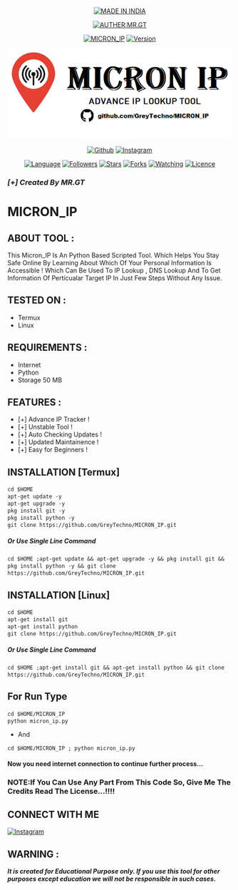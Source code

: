 <p align="center">
<a href="https://encrypted-tbn0.gstatic.com/images?q=tbn:ANd9GcRua6kWme35H2V9nc7i4lMQlNBlRncWBdVP-58My-Ivh3xmxDuD4oNNlMU&s=10"><img title="MADE IN INDIA" src="https://img.shields.io/badge/MADE%20IN-INDIA-SCRIPT?colorA=%23ff8100&colorB=%23017e40&colorC=%23ff0000&style=for-the-badge"></a>
</p>
<p align="center">
<a href="https://tinyurl.com/4zubxzet"><img title="AUTHER:MR.GT" src="https://img.shields.io/badge/Auther-MR.GT-green.svg"></a>
</p>
<p align="center">
<a href="https://tinyurl.com/4zubxzet"><img title="MICRON_IP" src="https://img.shields.io/badge/Tool-MICRON_IP-green.svg"></a>
<a href="https://tinyurl.com/4zubxzet"><img title="Version" src="https://img.shields.io/badge/Version-0.1-green.svg?style=flat-square"></a>
</p>

<p align="center">
<a href="https://github.com/GreyTechno/MICRON_IP"><img title="MICRON_IP" src="https://github.com/GreyTechno/MICRON_IP/blob/main/Images/micron_ip.png"></a>
</p>
<p align="center">
<a href="https://github.com/GreyTechno/"><img title="Github" src="https://img.shields.io/badge/GITHUB-GreyTechno-brightgreen?style=for-the-badge&logo=github"></a>
<a href="https://www.instagram.com/grey_techno/"><img title="Instagram" src="https://img.shields.io/badge/INSTAGRAM-grey_techno-red?style=for-the-badge&logo=Instagram"></a>
</p>
<p align="center">
<a href="https://www.python.org/"><img title="Language" src="https://img.shields.io/badge/Made%20In-Python-1f425f.svg?v=103"></a>
<a href="https://github.com/GreyTechno/"><img title="Followers" src="https://img.shields.io/github/followers/GreyTechno?color=blue&style=flat-square"></a>
<a href="https://github.com/GreyTechno/MICRON_IP"><img title="Stars" src="https://img.shields.io/github/stars/GreyTechno/MICRON_IP?color=red&style=flat-square"></a>
<a href="https://github.com/GreyTechno/MICRON_IP"><img title="Forks" src="https://img.shields.io/github/forks/GreyTechno/MICRON_IP?color=red&style=flat-square"></a>
<a href="https://github.com/GreyTechno/MICRON_IP"><img title="Watching" src="https://img.shields.io/github/watchers/GreyTechno/MICRON_IP?label=Watchers&color=blue&style=flat-square"></a>
<a href="https://github.com/GreyTechno/MICRON_IP"><img title="Licence" src="https://img.shields.io/badge/License-GNU-blue.svg"></a>
</p>

### ***[+] Created By MR.GT***
# MICRON_IP

## ABOUT TOOL :
This Micron_IP Is An Python Based Scripted Tool.
Which Helps You Stay Safe Online By Learning About Which Of Your Personal Information Is Accessible !
Which Can Be Used To IP Lookup , DNS Lookup And To Get Information Of Perticualar Target IP
In Just Few Steps Without Any Issue.

## TESTED ON :

* Termux
* Linux

## REQUIREMENTS :

* Internet
* Python
* Storage 50 MB

## FEATURES :

* [+] Advance IP Tracker !
* [+] Unstable Tool !
* [+] Auto Checking Updates !
* [+] Updated Maintainence !
* [+] Easy for Beginners !

## INSTALLATION [Termux]
```
cd $HOME
apt-get update -y
apt-get upgrade -y
pkg install git -y
pkg install python -y
git clone https://github.com/GreyTechno/MICRON_IP.git
```
##### Or Use Single Line Command
```
cd $HOME ;apt-get update && apt-get upgrade -y && pkg install git && pkg install python -y && git clone https://github.com/GreyTechno/MICRON_IP.git
```
## INSTALLATION [Linux]
```
cd $HOME
apt-get install git
apt-get install python
git clone https://github.com/GreyTechno/MICRON_IP.git
```
##### Or Use Single Line Command
```
cd $HOME ;apt-get install git && apt-get install python && git clone https://github.com/GreyTechno/MICRON_IP.git
```
## For Run Type
```
cd $HOME/MICRON_IP
python micron_ip.py
```
* And
```
cd $HOME/MICRON_IP ; python micron_ip.py
```


#### Now you need internet connection to continue further process...

### NOTE:If You Can Use Any Part From This Code So, Give Me The Credits Read The License...!!!!

## CONNECT WITH ME

<a href="https://www.instagram.com/grey_techno/"><img title="Instagram" src="https://img.shields.io/badge/INSTAGRAM-grey_techno-red?style=for-the-badge&logo=Instagram"></a>

## WARNING : 
***It is created for Educational Purpose only. If you use this tool for other purposes except education we will not be responsible in such cases.***
 
